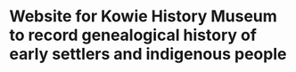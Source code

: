 # Website for Kowie History Museum to record genealogical history of early settlers and indigenous people
